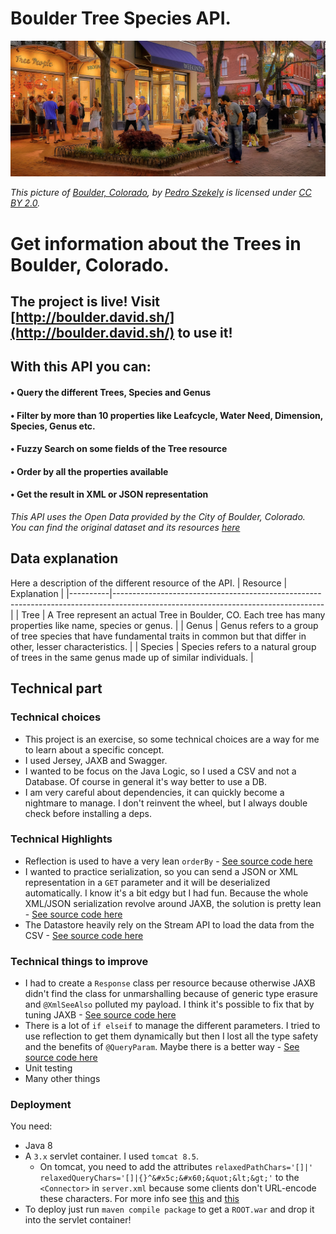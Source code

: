 # Boulder Tree Species API.
![Boulder, Colorado](https://github.com/dadon-david/boulder-tree-api/blob/master/src/main/webapp/assets/boulder.jpg?raw=true)

*This picture of [Boulder, Colorado](https://www.flickr.com/photos/43355249@N00/28695767093), by [Pedro Szekely](https://www.flickr.com/photos/pedrosz/) is licensed under [CC BY 2.0](https://creativecommons.org/licenses/by-sa/2.0/).*

# Get information about the Trees in Boulder, Colorado.
## The project is live! Visit [http://boulder.david.sh/](http://boulder.david.sh/) to use it!
## With this API you can:
#### • Query the different Trees, Species and Genus
#### • Filter by more than 10 properties like Leafcycle, Water Need, Dimension, Species, Genus etc.
#### • Fuzzy Search on some fields of the Tree resource
#### • Order by all the properties available
#### • Get the result in XML or JSON representation

*This API uses the Open Data provided by the City of Boulder, Colorado.*\
*You can find the original dataset and its resources [here](https://bouldercolorado.gov/open-data/public-tree-species/)*

## Data explanation
Here a description of the different resource of the API.
| Resource | Explanation                                                                                                                     | 
|----------|----------------------------------------------------------------------------------------------------------------------------------| 
| Tree     | A Tree represent an actual Tree in Boulder, CO. Each tree has many properties like name, species or genus.                       | 
| Genus    | Genus refers to a group of tree species that have fundamental traits in common but that differ in other, lesser characteristics. | 
| Species  | Species refers to a natural group of trees in the same genus made up of similar individuals.                                     | 

## Technical part
### Technical choices
- This project is an exercise, so some technical choices are a way for me to learn about a specific concept.
- I used Jersey, JAXB and Swagger.
- I wanted to be focus on the Java Logic, so I used a CSV and not a Database. Of course in general it's way better to use a DB.
- I am very careful about dependencies, it can quickly become a nightmare to manage. I don't reinvent the wheel, but I always double check before installing a deps.
### Technical Highlights
- Reflection is used to have a very lean `orderBy` - [See source code here](https://github.com/dadon-david/boulder-tree-api/blob/master/src/main/java/sh/david/bouldertreeapi/response/BaseResponse.java#L28)
- I wanted to practice serialization, so you can send a JSON or XML representation in a `GET` parameter and it will be deserialized automatically. I know it's a bit edgy but I had fun. Because the whole XML/JSON serialization revolve around JAXB, the solution is pretty lean - [See source code here](https://github.com/dadon-david/boulder-tree-api/blob/master/src/main/java/sh/david/bouldertreeapi/utils/Utils.java#L11)
- The Datastore heavily rely on the Stream API to load the data from the CSV - [See source code here](https://github.com/dadon-david/boulder-tree-api/blob/master/src/main/java/sh/david/bouldertreeapi/datastore/DataStore.java)

### Technical things to improve
- I had to create a `Response` class per resource because otherwise JAXB didn't find the class for unmarshalling because of generic type erasure and `@XmlSeeAlso` polluted my payload. I think it's possible to fix that by tuning JAXB - [See source code here](https://github.com/dadon-david/boulder-tree-api/blob/master/src/main/java/sh/david/bouldertreeapi/response/GenusResponse.java#L14)
- There is a lot of `if elseif` to manage the different parameters. I tried to use reflection to get them dynamically but then I lost all the type safety and the benefits of `@QueryParam`. Maybe there is a better way - [See source code here](https://github.com/dadon-david/boulder-tree-api/blob/master/src/main/java/sh/david/bouldertreeapi/resource/TreeResource.java)
- Unit testing
- Many other things

### Deployment
You need:
- Java 8
- A `3.x` servlet container. I used `tomcat 8.5`.
  - On tomcat, you need to add the attributes `relaxedPathChars='[]|' relaxedQueryChars='[]|{}^&#x5c;&#x60;&quot;&lt;&gt;'` to the `<Connector>` in `server.xml` because some clients don't URL-encode these characters. For more info see [this](https://tomcat.apache.org/tomcat-9.0-doc/config/http.html#Standard_Implementation:~:text=relaxedQueryChars) and [this](https://stackoverflow.com/a/50377112)
- To deploy just run `maven compile package` to get a `ROOT.war` and drop it into the servlet container!
